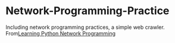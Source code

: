 # Network-Programming-Practice
Including network programming practices, a simple web crawler.
From[Learning Python Network Programming](https://www.amazon.com/Learning-Python-Network-Programming-Faruque/dp/1784396001)
